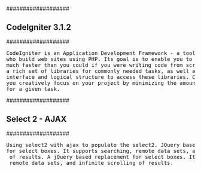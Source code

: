 ###################
<h2>CodeIgniter 3.1.2</h2>
###################

<pre>CodeIgniter is an Application Development Framework - a toolkit - for people
who build web sites using PHP. Its goal is to enable you to develop projects
much faster than you could if you were writing code from scratch, by providing
a rich set of libraries for commonly needed tasks, as well as a simple
interface and logical structure to access these libraries. CodeIgniter lets
you creatively focus on your project by minimizing the amount of code needed
for a given task. </pre>


###################
<h2> Select 2 - AJAX </h2>
###################

<pre>Using select2 with ajax to populate the select2. JQuery based replacement
for select boxes. It supports searching, remote data sets, and infinite scrolling
 of results. A jQuery based replacement for select boxes. It supports searching,
 remote data sets, and infinite scrolling of results.</pre>
